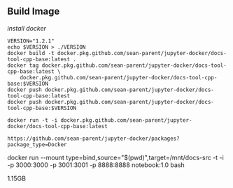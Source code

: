 ## Build Image
_install docker_


```
VERSION="1.2.1"
echo $VERSION > ./VERSION
docker build -t docker.pkg.github.com/sean-parent/jupyter-docker/docs-tool-cpp-base:latest .
docker tag docker.pkg.github.com/sean-parent/jupyter-docker/docs-tool-cpp-base:latest \
    docker.pkg.github.com/sean-parent/jupyter-docker/docs-tool-cpp-base:$VERSION
docker push docker.pkg.github.com/sean-parent/jupyter-docker/docs-tool-cpp-base:latest
docker push docker.pkg.github.com/sean-parent/jupyter-docker/docs-tool-cpp-base:$VERSION
```

```
docker run -t -i docker.pkg.github.com/sean-parent/jupyter-docker/docs-tool-cpp-base:latest

https://github.com/sean-parent/jupyter-docker/packages?package_type=Docker

```

docker run --mount type=bind,source="$(pwd)",target=/mnt/docs-src  -t -i -p 3000:3000 -p 3001:3001 -p 8888:8888 notebook:1.0  bash


1.15GB
